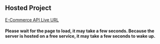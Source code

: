 ## Hosted Project

[E-Commerce API Live URL](https://e-commerce-backend-c6fq.onrender.com/)

#### Please wait for the page to load, it may take a few seconds. Because the server is hosted on a free service, it may take a few seconds to wake up.
